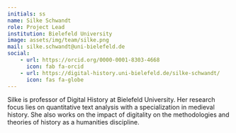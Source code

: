 ```yaml
---
initials: ss
name: Silke Schwandt
role: Project Lead
institution: Bielefeld University
image: assets/img/team/silke.png
mail: silke.schwandt@uni-bielefeld.de
social:
    - url: https://orcid.org/0000-0001-8303-4668 
      icon: fab fa-orcid
    - url: https://digital-history.uni-bielefeld.de/silke-schwandt/ 
      icon: fas fa-globe
---
```

Silke is professor of Digital History at Bielefeld University. Her research focus lies on quantitative text analysis with a specialization in medieval history. She also works on the impact of digitality on the methodologies and theories of history as a humanities discipline.